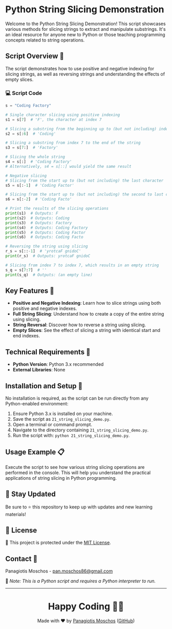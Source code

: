 # Python String Slicing Demonstration

Welcome to the Python String Slicing Demonstration! This script showcases various methods for slicing strings to extract and manipulate substrings. It's an ideal resource for anyone new to Python or those teaching programming concepts related to string operations.

## Script Overview 📘

The script demonstrates how to use positive and negative indexing for slicing strings, as well as reversing strings and understanding the effects of empty slices.

### :computer: Script Code

```python
s = "Coding Factory"

# Single character slicing using positive indexing
s1 = s[7]  # 'F', the character at index 7

# Slicing a substring from the beginning up to (but not including) index 6
s2 = s[:6]  # 'Coding'

# Slicing a substring from index 7 to the end of the string
s3 = s[7:]  # 'Factory'

# Slicing the whole string
s4 = s[:]  # 'Coding Factory'
# Alternatively, s4 = s[::] would yield the same result

# Negative slicing
# Slicing from the start up to (but not including) the last character
s5 = s[:-1]  # 'Coding Factor'

# Slicing from the start up to (but not including) the second to last character
s6 = s[:-2]  # 'Coding Facto'

# Print the results of the slicing operations
print(s1)  # Outputs: F
print(s2)  # Outputs: Coding
print(s3)  # Outputs: Factory
print(s4)  # Outputs: Coding Factory
print(s5)  # Outputs: Coding Factor
print(s6)  # Outputs: Coding Facto

# Reversing the string using slicing
r_s = s[::-1]  # 'yrotcaF gnidoC'
print(r_s)  # Outputs: yrotcaF gnidoC

# Slicing from index 7 to index 7, which results in an empty string
s_q = s[7:7]  # ''
print(s_q)  # Outputs: (an empty line)
```

## Key Features 🌟

- **Positive and Negative Indexing**: Learn how to slice strings using both positive and negative indexes.
- **Full String Slicing**: Understand how to create a copy of the entire string using slicing.
- **String Reversal**: Discover how to reverse a string using slicing.
- **Empty Slices**: See the effect of slicing a string with identical start and end indexes.

## Technical Requirements 🔧

- **Python Version**: Python 3.x recommended
- **External Libraries**: None

## Installation and Setup 🚀

No installation is required, as the script can be run directly from any Python-enabled environment:
1. Ensure Python 3.x is installed on your machine.
2. Save the script as `21_string_slicing_demo.py`.
3. Open a terminal or command prompt.
4. Navigate to the directory containing `21_string_slicing_demo.py`.
5. Run the script with: `python 21_string_slicing_demo.py`.

## Usage Example 📋

Execute the script to see how various string slicing operations are performed in the console. This will help you understand the practical applications of string slicing in Python programming.

## 📢 Stay Updated
Be sure to ⭐ this repository to keep up with updates and new learning materials!

## 📄 License
🔐 This project is protected under the [MIT License](https://mit-license.org/).

## Contact 📧
Panagiotis Moschos - pan.moschos86@gmail.com

🔗 *Note: This is a Python script and requires a Python interpreter to run.*

---
<h1 align="center">Happy Coding 👨‍💻</h1>

<p align="center">
  Made with ❤️ by <a href="https://www.linkedin.com/in/panagiotis-moschos">Panagiotis Moschos</a> (<a href="https://github.com/pmoschos">GitHub</a>)
</p>